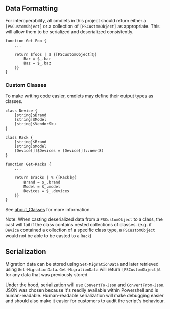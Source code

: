 ## Data Formatting

For interoperability, all cmdlets in this project should return either a `[PSCustomObject]` or a collection of `[PSCustomObject]` as appropriate. This will allow them to be serialized and deserialized consistently.
```pwsh
function Get-Foo {
    ...

    return $foos | $ {[PSCustomObject]@{
        Bar = $_.bar
        Baz = $_.baz
    }}
}
```

### Custom Classes

To make writing code easier, cmdlets may define their output types as classes.
```pwsh
class Device {
    [string]$Brand
    [string]$Model
    [string]$VendorSku
}

class Rack {
    [string]$Brand
    [string]$Model
    [Device[]]$Devices = [Device[]]::new(8)
}

function Get-Racks {
    ...

    return $racks | % {[Rack]@{
        Brand = $_.brand
        Model = $_.model
        Devices = $_.devices
    }}
}
```
See [about_Classes](https://learn.microsoft.com/en-us/powershell/module/microsoft.powershell.core/about/about_classes?view=powershell-7.3) for more information.

Note: When casting deserialized data from a `PSCustomObject` to a class, the cast will fail if the class contains nested collections of classes. (e.g. if `Device` contained a collection of a specific class type, a `PSCustomObject` would not be able to be casted to a `Rack`)

## Serialization
Migration data can be stored using `Set-MigrationData` and later retrieved using `Get-MigrationData`. `Get-MigrationData` will return `[PSCustomObject]`s for any data that was previously stored.

Under the hood, serialization will use `ConvertTo-Json` and `ConvertFrom-Json`. JSON was chosen because it's readily available within Powershell and is human-readable. Human-readable serialization will make debugging easier and should also make it easier for customers to audit the script's behaviour.